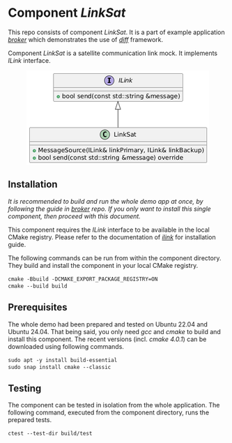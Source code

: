 # Component *LinkSat*
This repo consists of component *LinkSat*. It is a part of example application *[broker](https://github.com/slawomir-niespodziany/diff_broker)* which demonstrates the use of *[diff](https://github.com/slawomir-niespodziany/diff)* framework. 

Component *LinkSat* is a satellite communication link mock. It implements *ILink* interface. 

<p align="center"><a href="include/LinkSat.h"><img src="img/LinkSat.png" alt="LinkSat interface"/></a></p>

## Installation
*It is recommended to build and run the whole demo app at once, by following the guide in *[broker](https://github.com/slawomir-niespodziany/diff_broker)* repo. If you only want to install this single component, then proceed with this document.*

This component requires the *ILink* interface to be available in the local CMake registry. Please refer to the documentation of *[ilink](https://github.com/slawomir-niespodziany/diff_broker_ilink)* for installation guide.

The following commands can be run from within the component directory. They build and install the component in your local CMake registry. 
```
cmake -Bbuild -DCMAKE_EXPORT_PACKAGE_REGISTRY=ON
cmake --build build
```

## Prerequisites
The whole demo had been prepared and tested on Ubuntu 22.04 and Ubuntu 24.04. That being said, you only need *gcc* and *cmake* to build and install this component. The recent versions (incl. *cmake 4.0.1*) can be downloaded using following commands. 
```
sudo apt -y install build-essential
sudo snap install cmake --classic
```

## Testing
The component can be tested in isolation from the whole application. The following command, executed from the component directory, runs the prepared tests.
```
ctest --test-dir build/test
```
